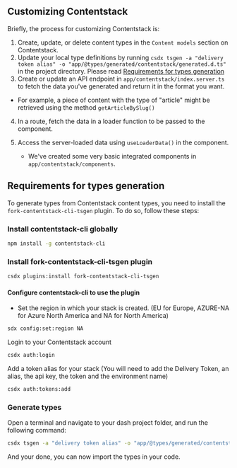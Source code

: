## Customizing Contentstack

Briefly, the process for customizing Contentstack is:

1. Create, update, or delete content types in the `Content models` section on Contentstack.
2. Update your local type definitions by running `csdx tsgen -a "delivery token alias" -o "app/@types/generated/contentstack/generated.d.ts"` in the project directory. Please read [Requirements for types generation](#requirements-for-types-generation)
3. Create or update an API endpoint in `app/contentstack/index.server.ts` to fetch the data you've generated and return it in the format you want.

- For example, a piece of content with the type of "article" might be retrieved using the method `getArticleBySlug()`

4. In a route, fetch the data in a loader function to be passed to the component.

5. Access the server-loaded data using `useLoaderData()` in the component.
   - We've created some very basic integrated components in `app/contentstack/components`.

## Requirements for types generation

To generate types from Contentstack content types, you need to install the `fork-contentstack-cli-tsgen` plugin. To do so, follow these steps:

### Install contentstack-cli globally

```bash
npm install -g contentstack-cli
```
### Install fork-contentstack-cli-tsgen plugin

```bash
csdx plugins:install fork-contentstack-cli-tsgen
```

#### Configure contentstack-cli to use the plugin

- Set the region in which your stack is created.
  (EU for Europe, AZURE-NA for Azure North America and NA for North America)

```bash
sdx config:set:region NA
```

Login to your Contentstack account

```bash
csdx auth:login
```
Add a token alias for your stack (You will need to add the Delivery Token, an alias, the api key, the token and the environment name)

```bash
csdx auth:tokens:add
```

### Generate types

Open a terminal and navigate to your dash project folder, and run the following command:

```bash
csdx tsgen -a "delivery token alias" -o "app/@types/generated/contentstack/generated.d.ts"
```

And your done, you can now import the types in your code.

